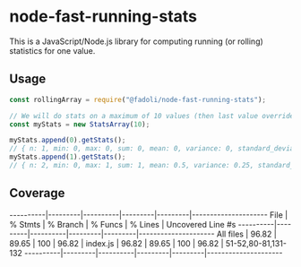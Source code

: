 # node-fast-running-stats

This is a JavaScript/Node.js library for computing running (or rolling) statistics for one value.

## Usage

```js
const rollingArray = require("@fadoli/node-fast-running-stats");

// We will do stats on a maximum of 10 values (then last value override oldest one)
const myStats = new StatsArray(10);

myStats.append(0).getStats();
// { n: 1, min: 0, max: 0, sum: 0, mean: 0, variance: 0, standard_deviation: 0 }
myStats.append(1).getStats();
// { n: 2, min: 0, max: 1, sum: 1, mean: 0.5, variance: 0.25, standard_deviation: 0.5 }
```

## Coverage

----------|---------|----------|---------|---------|---------------------
File      | % Stmts | % Branch | % Funcs | % Lines | Uncovered Line #s
----------|---------|----------|---------|---------|---------------------
All files |   96.82 |    89.65 |     100 |   96.82 |
 index.js |   96.82 |    89.65 |     100 |   96.82 | 51-52,80-81,131-132
----------|---------|----------|---------|---------|---------------------
